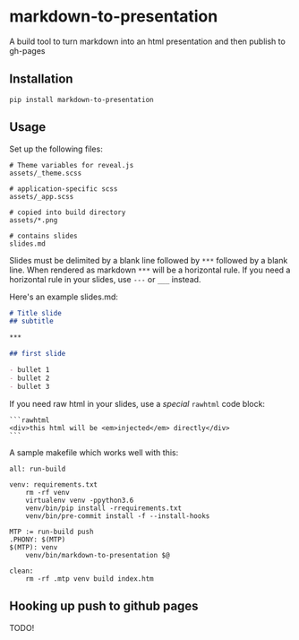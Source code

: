 markdown-to-presentation
========================

A build tool to turn markdown into an html presentation and then publish to
gh-pages

## Installation

`pip install markdown-to-presentation`


## Usage

Set up the following files:

```
# Theme variables for reveal.js
assets/_theme.scss

# application-specific scss
assets/_app.scss

# copied into build directory
assets/*.png

# contains slides
slides.md
```

Slides must be delimited by a blank line followed by `***` followed by a blank
line.  When rendered as markdown `***` will be a horizontal rule.  If you need
a horizontal rule in your slides, use `---` or `___` instead.

Here's an example slides.md:

```markdown
# Title slide
## subtitle

***

## first slide

- bullet 1
- bullet 2
- bullet 3
```

If you need raw html in your slides, use a *special* `rawhtml` code block:

    ```rawhtml
    <div>this html will be <em>injected</em> directly</div>
    ```

A sample makefile which works well with this:

```make 
all: run-build

venv: requirements.txt
    rm -rf venv
    virtualenv venv -ppython3.6
    venv/bin/pip install -rrequirements.txt
    venv/bin/pre-commit install -f --install-hooks

MTP := run-build push
.PHONY: $(MTP)
$(MTP): venv
    venv/bin/markdown-to-presentation $@

clean:
    rm -rf .mtp venv build index.htm
```

## Hooking up push to github pages

TODO!
